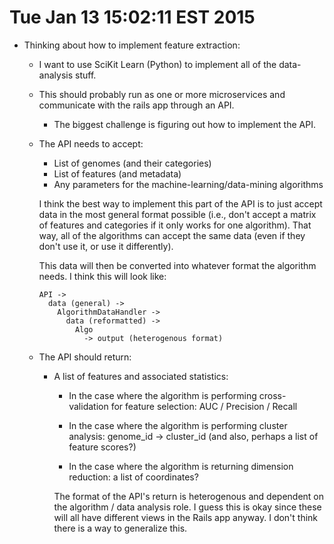 # Tue Jan 13 15:02:11 EST 2015

- Thinking about how to implement feature extraction:

  - I want to use SciKit Learn (Python) to implement all of the data-analysis
    stuff.

  - This should probably run as one or more microservices and communicate with
    the rails app through an API.

      - The biggest challenge is figuring out how to implement the API.

  - The API needs to accept:

    - List of genomes (and their categories)
    - List of features (and metadata)
    - Any parameters for the machine-learning/data-mining algorithms

    I think the best way to implement this part of the API is to just accept
    data in the most general format possible (i.e., don't accept a matrix of
    features and categories if it only works for one algorithm). That way, all
    of the algorithms can accept the same data (even if they don't use it, or
    use it differently).

    This data will then be converted into whatever format the algorithm needs. I
    think this will look like:

    ```
    API ->
      data (general) ->
        AlgorithmDataHandler ->
          data (reformatted) ->
            Algo
              -> output (heterogenous format)
    ```

  - The API should return:

    - A list of features and associated statistics:

      - In the case where the algorithm is performing cross-validation for
        feature selection: AUC / Precision / Recall

      - In the case where the algorithm is performing cluster analysis:
        genome_id -> cluster_id (and also, perhaps a list of feature scores?)

      - In the case where the algorithm is returning dimension reduction: a list
        of coordinates?

      The format of the API's return is heterogenous and dependent on the
      algorithm / data analysis role. I guess this is okay since these will all
      have different views in the Rails app anyway. I don't think there is a way
      to generalize this.
